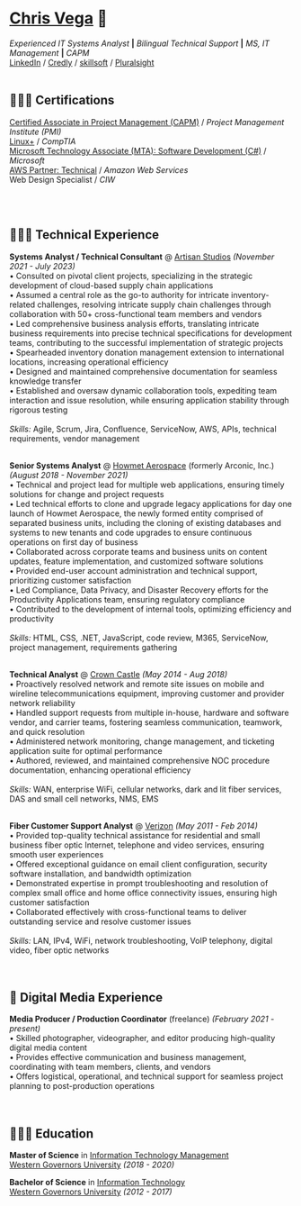 # [Chris Vega](mailto:chris@twop0intfive.xyz) 📧 <br>

_Experienced IT Systems Analyst_ **|** _Bilingual Technical Support_ **|** _MS, IT Management_ **|** _CAPM_ <br>
[LinkedIn](https://www.linkedin.com/in/chrisevega/) / [Credly](https://www.credly.com/users/christian-vega.3c10d314/badges) / [skillsoft](https://skillsoft.digitalbadges.skillsoft.com/profile/christianvega767921/wallet) / [Pluralsight](https://app.pluralsight.com/profile/twop0intfive) <br><br>



## 👨🏻‍💻 Certifications
[Certified Associate in Project Management (CAPM)](https://www.credly.com/badges/53d36d2b-f25e-438c-a1df-50556c585e59)  /  _Project Management Institute (PMI)_<br>
[Linux+](https://www.credly.com/badges/522af907-eef4-43cd-8431-bb02636bd5f5)  /  _CompTIA_<br>
[Microsoft Technology Associate (MTA): Software Development (C#)](https://www.credly.com/badges/7c19476b-a729-4cd3-9e9c-9f73289ee52d)  /  _Microsoft_<br>
[AWS Partner: Technical](https://www.credly.com/badges/360a7bc9-5e74-44bd-8c49-c51e98bc8dfd)  /  _Amazon Web Services_<br>
Web Design Specialist  /  _CIW_

<br><br>



## 👨🏻‍💻 Technical Experience

**Systems Analyst / Technical Consultant** @ [Artisan Studios](https://www.artisan-studios.com) _(November 2021 - July 2023)_ <br>
  • Consulted on pivotal client projects, specializing in the strategic development of cloud-based supply chain applications<br>
  • Assumed a central role as the go-to authority for intricate inventory-related challenges, resolving intricate supply chain challenges through collaboration with 50+ cross-functional team members and vendors<br>
  • Led comprehensive business analysis efforts, translating intricate business requirements into precise technical specifications for development teams, contributing to the successful implementation of strategic projects<br>
  • Spearheaded inventory donation management extension to international locations, increasing operational efficiency<br>
  • Designed and maintained comprehensive documentation for seamless knowledge transfer<br>
  • Established and oversaw dynamic collaboration tools, expediting team interaction and issue resolution, while ensuring application stability through rigorous testing
  <br><br>
  _Skills:_ Agile, Scrum, Jira, Confluence, ServiceNow, AWS, APIs, technical requirements, vendor management
<br><br>

**Senior Systems Analyst** @ [Howmet Aerospace](https://www.howmet.com/) (formerly Arconic, Inc.) _(August 2018 - November 2021)_ <br>
  • Technical and project lead for multiple web applications, ensuring timely solutions for change and project requests<br>
  • Led technical efforts to clone and upgrade legacy applications for day one launch of Howmet Aerospace, the newly formed entity comprised of separated business units, including the cloning of existing databases and systems to new tenants and code upgrades to ensure continuous operations on first day of business<br>
  • Collaborated across corporate teams and business units on content updates, feature implementation, and customized software solutions<br>
  • Provided end-user account administration and technical support, prioritizing customer satisfaction<br>
  • Led Compliance, Data Privacy, and Disaster Recovery efforts for the Productivity Applications team, ensuring regulatory compliance<br>
  • Contributed to the development of internal tools, optimizing efficiency and productivity
  <br><br>
  _Skills:_ HTML, CSS, .NET, JavaScript, code review, M365, ServiceNow, project management, requirements gathering
<br><br>

**Technical Analyst** @ [Crown Castle](http://www.crowncastle.com/) _(May 2014 - Aug 2018)_ <br>
  • Proactively resolved network and remote site issues on mobile and wireline telecommunications equipment, improving customer and provider network reliability<br>
  • Handled support requests from multiple in-house, hardware and software vendor, and carrier teams, fostering seamless communication, teamwork, and quick resolution<br>
  • Administered network monitoring, change management, and ticketing application suite for optimal performance<br>
  • Authored, reviewed, and maintained comprehensive NOC procedure documentation, enhancing operational efficiency
  <br><br>
  _Skills:_ WAN, enterprise WiFi, cellular networks, dark and lit fiber services, DAS and small cell networks, NMS, EMS
<br><br>

**Fiber Customer Support Analyst** @ [Verizon](https://www.verizon.com/) _(May 2011 - Feb 2014)_ <br>
  • Provided top-quality technical assistance for residential and small business fiber optic Internet, telephone and video services, ensuring smooth user experiences<br>
  • Offered exceptional guidance on email client configuration, security software installation, and bandwidth optimization<br>
  • Demonstrated expertise in prompt troubleshooting and resolution of complex small office and home office connectivity issues, ensuring high customer satisfaction<br>
  • Collaborated effectively with cross-functional teams to deliver outstanding service and resolve customer issues
  <br><br>
  _Skills:_ LAN, IPv4, WiFi, network troubleshooting, VoIP telephony, digital video, fiber optic networks
<br><br><br>
    
  
  
## 🎥 Digital Media Experience

**Media Producer / Production Coordinator** (freelance) _(February 2021 - present)_ <br>
  • Skilled photographer, videographer, and editor producing high-quality digital media content<br>
  • Provides effective communication and business management, coordinating with team members, clients, and vendors<br>
  • Offers logistical, operational, and technical support for seamless project planning to post-production operations
<br><br><br>



## 👨🏻‍🎓 Education

**Master of Science** in [Information Technology Management](https://www.wgu.edu/online-it-degrees/information-technology-management-masters-program.html)<br>
[Western Governors University](https://www.wgu.edu/) _(2018 - 2020)_ <br>

**Bachelor of Science** in [Information Technology](https://www.wgu.edu/online-it-degrees/information-technology-bachelors-program.html)<br>
[Western Governors University](https://www.wgu.edu/) _(2012 - 2017)_ <br>